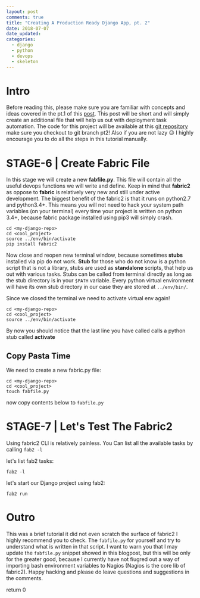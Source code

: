 ```yaml
---
layout: post
comments: true
title: "Creating A Production Ready Django App, pt. 2"
date: 2018-07-07
date_updated:
categories:
  - django
  - python
  - devops
  - skeleton
---
```



# Intro

Before reading this, please make sure you are familiar with concepts and ideas
covered in the pt.1 of this [post][1].  This post will be short and will simply
create an additional file that will help us out with deployment task automation.
The code for this project will be available at this [git repository][2] make sure you
checkout to git branch pt2! Also if you are not lazy 😉 I highly encourage you to
do all the steps in this tutorial manually.


# STAGE-6 | Create Fabric File

In this stage we will create a new **fabfile.py**. This file will contain all
the useful devops functions we will write and define.  Keep in mind that
**fabric2** as oppose to **fabric** is relatively very new and still under
active development.  The biggest benefit of the fabric2 is that it runs on
python2.7 and python3.4+.  This means you will not need to hack your system path
variables (on your terminal) every time your project is written on python 3.4+,
because fabric package installed using pip3 will simply crash.


    cd <my-django-repo>
    cd <cool_project>
    source ../env/bin/activate
    pip install fabric2

Now close and reopen new terminal window, because sometimes **stubs** installed via
pip do not work.  **Stub** for those who do not know is a python script that is
not a library, stubs are used as **standalone** scripts, that help us out with
various tasks.  Stubs can be called from terminal directly as long as the stub
directory is in your `$PATH` variable.  Every python virtual environment will
have its own stub directory in our case they are stored at `../env/bin/`.


Since we closed the terminal we need to activate virtual env again!

    cd <my-django-repo>
    cd <cool_project>
    source ../env/bin/activate

By now you should notice that the last line you have called calls a python stub
called **activate**



## Copy Pasta Time

We need to create a new fabric.py file:

    cd <my-django-repo>
    cd <cool_project>
    touch fabfile.py

now copy contents below to `fabfile.py`

<script src="https://gist-it.appspot.com/http://github.com/dovydasgulbinas/blog-django-skeleton/blob/pt2/cool_project/fabfile.py"></script>


# STAGE-7 | Let's Test The Fabric2

Using fabric2 CLI is relatively painless.  You Can list all the available tasks
by calling `fab2 -l`

let's list fab2 tasks:

    fab2 -l

let's start our Django project using fab2:

    fab2 run


<asciinema-player src="/assets/cinemas/fab2.cast" cols="90" rows="25"></asciinema-player>


# Outro

This was a brief tutorial it did not even scratch the surface of fabric2 I highly recommend you to check. The `fabfile.py`
for yourself and try to understand what is written in that script.  I want to warn you that I may update the `fabfile.py` snippet showed in this blogpost, but this will be only for the greater good, because I currently have not fiugred out a way of importing bash environment variables to Nagios (Nagios is the core lib of fabric2).  Happy hacking and please do leave questions and suggestions in the comments.

return 0

[1]: https://dovydas.xyz/django/python/devops/skeleton/2018/06/27/creating-a-production-ready-django-app-pt1.html
[2]: https://github.com/dovydasgulbinas/blog-django-skeleton
